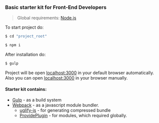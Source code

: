 ### Basic starter kit for Front-End Developers
> Global requirements: [Node.js](https://nodejs.org/)

To start project do:

```sh
$ cd "project_root"
```
```sh
$ npm i
```

After installation do:
```sh
$ gulp
```

Project will be open [localhost:3000](http://localhost:3000) in your default browser automatically.
Also you can open [localhost:3000](http://localhost:3000) in your browser manually.

#### Starter kit contains:

+ [Gulp](http://gulpjs.com/) - as a build system
+ [Webpack](https://webpack.github.io/) - as a javascript module bundler.
    + [uglify-js](https://github.com/mishoo/UglifyJS2) - for generating compressed bundle
    + [ProvidePlugin](https://webpack.github.io/docs/list-of-plugins.html#provideplugin) - for modules, which required globally.
